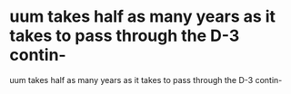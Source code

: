 # uum takes half as many years as it takes to pass through the D-3 contin-

uum takes half as many years as it takes to pass through the D-3 contin-
